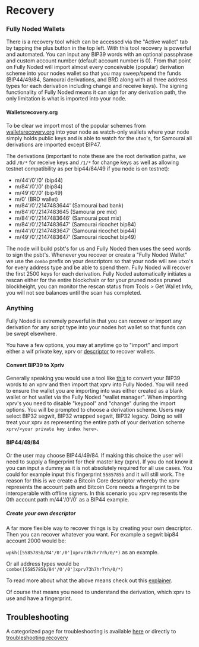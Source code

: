 # Recovery

### Fully Noded Wallets

There is a recovery tool which can be accessed via the "Active wallet" tab by tapping the plus button in the top left. With this tool recovery is powerful and automated. You can input any BIP39 words with an optional passphrase and custom account number (default account number is 0). From that point on Fully Noded will import almost every conceivable (popular) derivation scheme into your nodes wallet so that you may sweep/spend the funds (BIP44/49/84, Samourai derivations, and BRD along with all three address types for each derivation including change and receive keys). The signing functionality of Fully Noded means it can sign for any derivation path, the only limitation is what is imported into your node. 

#### Walletsrecovery.org
To be clear we import most of the popular schemes from [walletsrecovery.org](https://walletsrecovery.org) into your node as watch-only wallets where your node simply holds public keys and is able to watch for the utxo's, for Samourai all derivations are imported except BIP47. 

The derivations (important to note these are the root derivation paths, we add `/0/*` for receive keys and `/1/*` for change keys as well as allowing testnet compatibility as per bip44/84/49 if you node is on testnet):

- m/44'/0'/0' (bip44)
- m/84'/0'/0' (bip84)
- m/49'/0'/0' (bip49)
- m/0' (BRD wallet)
- m/84'/0'/2147483644' (Samourai bad bank)
- m/84'/0'/2147483645 (Samourai pre mix)
- m/84'/0'/2147483646' (Samourai post mix)
- m/84'/0'/2147483647' (Samourai ricochet bip84)
- m/44'/0'/2147483647' (Samourai ricochet bip44)
- m/49'/0'/2147483647' (Samourai ricochet bip49)

The node will build psbt's for us and Fully Noded then uses the seed words to sign the psbt's. Whenever you recover or create a "Fully Noded Wallet" we use the `combo` prefix on your descriptors so that your node will see utxo's for every address type and be able to spend them. Fully Noded will recover the first 2500 keys for each derivation. Fully Noded automatically initiates a rescan either for the entire blockchain or for your pruned nodes pruned blockheight, you can monitor the rescan status from Tools > Get Wallet Info, you will not see balances until the scan has completed.

### Anything

Fully Noded is extremely powerful in that you can recover or import any derivation for any script type into your nodes hot wallet so that funds can be swept elsewhere.

You have a few options, you may at anytime go to "import" and import either a wif private key, xprv or [descriptor](https://github.com/bitcoin/bitcoin/blob/master/doc/descriptors.md#examples) to recover wallets.


#### Convert BIP39 to Xpriv
Generally speaking you would use a tool like [this](https://iancoleman.io/bip39/) to convert your BIP39 words to an xprv and then import that xprv into Fully Noded. You will need to ensure the wallet you are importing into was either created as a blank wallet or hot wallet via the Fully Noded "wallet manager". When importing xprv's you need to disable "keypool" and "change" during the import options. You will be prompted to choose a derivation scheme. Users may select BIP32 segwit, BIP32 wrapped segwit, BIP32 legacy. Doing so will treat your xprv as representing the entire path of your derivation scheme `xprv/<your private key index here>`.


#### BIP44/49/84
Or the user may choose BIP44/49/84. If making this choice the user will need to supply a fingerprint for their master key (xprv). If you do not know it you can input a dummy as it is not absolutely required for all use cases. You could for example input this fingerprint `5585785b` and it will still work. The reason for this is we create a Bitcoin Core descriptor whereby the xprv represents the account path and Bitcoin Core needs a fingerprint to be interoperable with offline signers. In this scenario you xprv represents the 0th account path m/44'/0'/0' as a BIP44 example.

##### Create your own descriptor
A far more flexible way to recover things is by creating your own descriptor. Then you can recover whatever you want. For example a segwit bip84 account 2000 would be:

`wpkh([5585785b/84'/0'/0']xprv73h7hr7rh/0/*)` as an example.

Or all address types would be `combo([5585785b/84'/0'/0']xprv73h7hr7rh/0/*)` 

To read more about what the above means check out this [explainer](https://github.com/bitcoin/bitcoin/blob/master/doc/descriptors.md).

Of course that means you need to understand the derivation, which xprv to use and have a fingerprint.


## Troubleshooting

A categorized page for troubleshooting is available [here](./Troubleshooting.md) or directly to [troubleshooting recovery ](./Troubleshooting.md#Recovery)